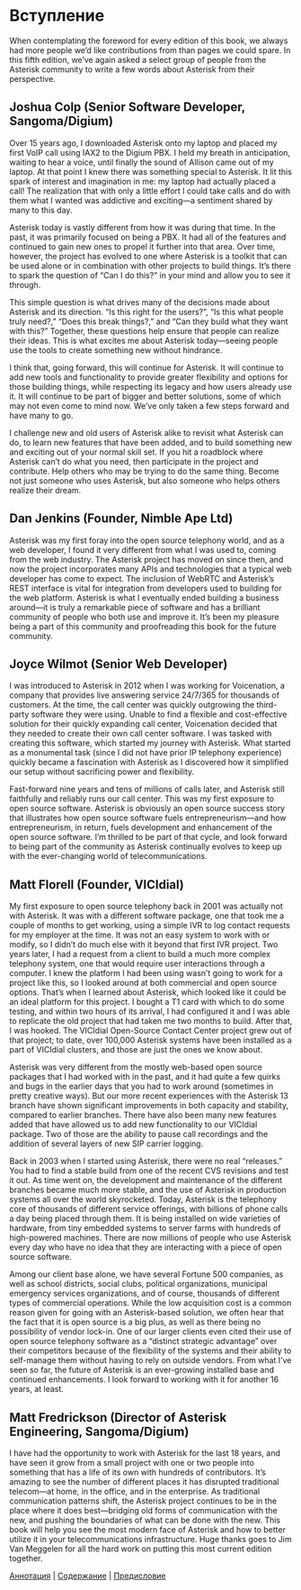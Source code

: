 # Вступление

When contemplating the foreword for every edition of this book, we always had more people we’d like contributions from than pages we could spare. In this fifth edition, we’ve again asked a select group of people from the Asterisk community to write a few words about Asterisk from their perspective.

## Joshua Colp (Senior Software Developer, Sangoma/Digium)

Over 15 years ago, I downloaded Asterisk onto my laptop and placed my first VoIP call using IAX2 to the Digium PBX. I held my breath in anticipation, waiting to hear a voice, until finally the sound of Allison came out of my laptop. At that point I knew there was something special to Asterisk. It lit this spark of interest and imagination in me: my laptop had actually placed a call! The realization that with only a little effort I could take calls and do with them what I wanted was addictive and exciting—a sentiment shared by many to this day.

Asterisk today is vastly different from how it was during that time. In the past, it was primarily focused on being a PBX. It had all of the features and continued to gain new ones to propel it further into that area. Over time, however, the project has evolved to one where Asterisk is a toolkit that can be used alone or in combination with other projects to build things. It’s there to spark the question of “Can I do this?” in your mind and allow you to see it through.

This simple question is what drives many of the decisions made about Asterisk and its direction. “Is this right for the users?”, “Is this what people truly need?,” “Does this break things?,” and “Can they build what they want with this?” Together, these questions help ensure that people can realize their ideas. This is what excites me about Asterisk today—seeing people use the tools to create something new without hindrance.

I think that, going forward, this will continue for Asterisk. It will continue to add new tools and functionality to provide greater flexibility and options for those building things, while respecting its legacy and how users already use it. It will continue to be part of bigger and better solutions, some of which may not even come to mind now. We’ve only taken a few steps forward and have many to go.

I challenge new and old users of Asterisk alike to revisit what Asterisk can do, to learn new features that have been added, and to build something new and exciting out of your normal skill set. If you hit a roadblock where Asterisk can’t do what you need, then participate in the project and contribute. Help others who may be trying to do the same thing. Become not just someone who uses Asterisk, but also someone who helps others realize their dream.

## Dan Jenkins (Founder, Nimble Ape Ltd)

Asterisk was my first foray into the open source telephony world, and as a web developer, I found it very different from what I was used to, coming from the web industry. The Asterisk project has moved on since then, and now the project incorporates many APIs and technologies that a typical web developer has come to expect. The inclusion of WebRTC and Asterisk’s REST interface is vital for integration from developers used to building for the web platform. Asterisk is what I eventually ended building a business around—it is truly a remarkable piece of software and has a brilliant community of people who both use and improve it. It’s been my pleasure being a part of this community and proofreading this book for the future community.

## Joyce Wilmot (Senior Web Developer)

I was introduced to Asterisk in 2012 when I was working for Voicenation, a company that provides live answering service 24/7/365 for thousands of customers. At the time, the call center was quickly outgrowing the third-party software they were using. Unable to find a flexible and cost-effective solution for their quickly expanding call center, Voicenation decided that they needed to create their own call center software. I was tasked with creating this software, which started my journey with Asterisk. What started as a monumental task (since I did not have prior IP telephony experience) quickly became a fascination with Asterisk as I discovered how it simplified our setup without sacrificing power and flexibility.

Fast-forward nine years and tens of millions of calls later, and Asterisk still faithfully and reliably runs our call center. This was my first exposure to open source software. Asterisk is obviously an open source success story that illustrates how open source software fuels entrepreneurism—and how entrepreneurism, in return, fuels development and enhancement of the open source software. I’m thrilled to be part of that cycle, and look forward to being part of the community as Asterisk continually evolves to keep up with the ever-changing world of telecommunications.

## Matt Florell (Founder, VICIdial)

My first exposure to open source telephony back in 2001 was actually not with Asterisk. It was with a different software package, one that took me a couple of months to get working, using a simple IVR to log contact requests for my employer at the time. It was not an easy system to work with or modify, so I didn’t do much else with it beyond that first IVR project. Two years later, I had a request from a client to build a much more complex telephony system, one that would require user interactions through a computer. I knew the platform I had been using wasn’t going to work for a project like this, so I looked around at both commercial and open source options. That’s when I learned about Asterisk, which looked like it could be an ideal platform for this project. I bought a T1 card with which to do some testing, and within two hours of its arrival, I had configured it and I was able to replicate the old project that had taken me two months to build. After that, I was hooked. The VICIdial Open-Source Contact Center project grew out of that project; to date, over 100,000 Asterisk systems have been installed as a part of VICIdial clusters, and those are just the ones we know about.

Asterisk was very different from the mostly web-based open source packages that I had worked with in the past, and it had quite a few quirks and bugs in the earlier days that you had to work around (sometimes in pretty creative ways). But our more recent experiences with the Asterisk 13 branch have shown significant improvements in both capacity and stability, compared to earlier branches. There have also been many new features added that have allowed us to add new functionality to our VICIdial package. Two of those are the ability to pause call recordings and the addition of several layers of new SIP carrier logging.

Back in 2003 when I started using Asterisk, there were no real “releases.” You had to find a stable build from one of the recent CVS revisions and test it out. As time went on, the development and maintenance of the different branches became much more stable, and the use of Asterisk in production systems all over the world skyrocketed. Today, Asterisk is the telephony core of thousands of different service offerings, with billions of phone calls a day being placed through them. It is being installed on wide varieties of hardware, from tiny embedded systems to server farms with hundreds of high-powered machines. There are now millions of people who use Asterisk every day who have no idea that they are interacting with a piece of open source software.

Among our client base alone, we have several Fortune 500 companies, as well as school districts, social clubs, political organizations, municipal emergency services organizations, and of course, thousands of different types of commercial operations. While the low acquisition cost is a common reason given for going with an Asterisk-based solution, we often hear that the fact that it is open source is a big plus, as well as there being no possibility of vendor lock-in. One of our larger clients even cited their use of open source telephony software as a “distinct strategic advantage” over their competitors because of the flexibility of the systems and their ability to self-manage them without having to rely on outside vendors. From what I’ve seen so far, the future of Asterisk is an ever-growing installed base and continued enhancements. I look forward to working with it for another 16 years, at least.

## Matt Fredrickson (Director of Asterisk Engineering, Sangoma/Digium)

I have had the opportunity to work with Asterisk for the last 18 years, and have seen it grow from a small project with one or two people into something that has a life of its own with hundreds of contributors. It’s amazing to see the number of different places it has disrupted traditional telecom—at home, in the office, and in the enterprise. As traditional communication patterns shift, the Asterisk project continues to be in the place where it does best—bridging old forms of communication with the new, and pushing the boundaries of what can be done with the new. This book will help you see the most modern face of Asterisk and how to better utilize it in your telecommunications infrastructure. Huge thanks goes to Jim Van Meggelen for all the hard work on putting this most current edition together.

[Аннотация](README.md) | [Содержание](SUMMARY.md) | [Предисловие](preface.md)